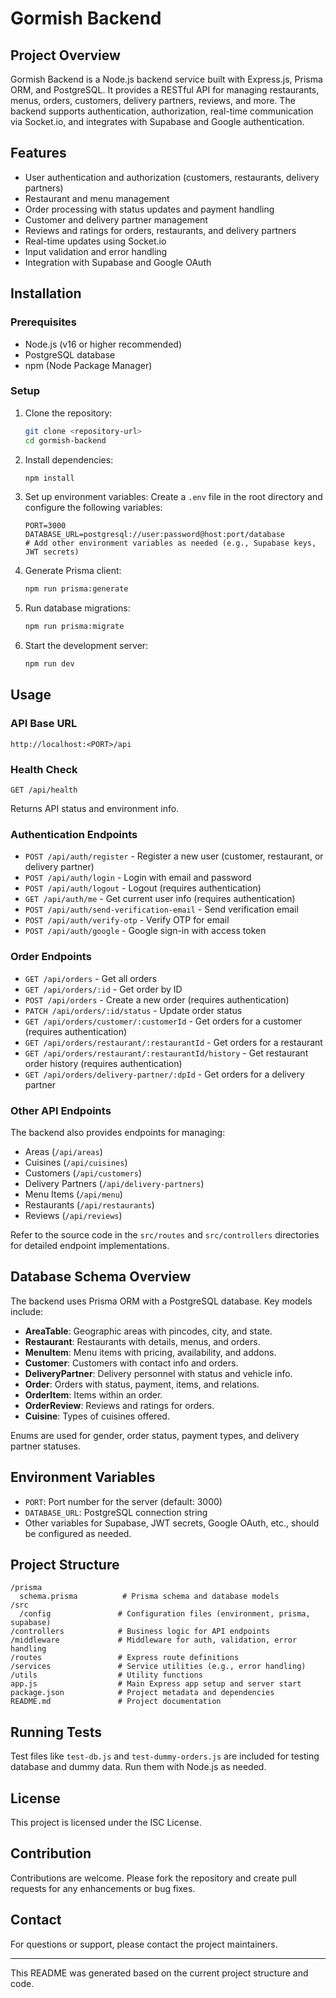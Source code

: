 # Gormish Backend

## Project Overview
Gormish Backend is a Node.js backend service built with Express.js, Prisma ORM, and PostgreSQL. It provides a RESTful API for managing restaurants, menus, orders, customers, delivery partners, reviews, and more. The backend supports authentication, authorization, real-time communication via Socket.io, and integrates with Supabase and Google authentication.

## Features
- User authentication and authorization (customers, restaurants, delivery partners)
- Restaurant and menu management
- Order processing with status updates and payment handling
- Customer and delivery partner management
- Reviews and ratings for orders, restaurants, and delivery partners
- Real-time updates using Socket.io
- Input validation and error handling
- Integration with Supabase and Google OAuth

## Installation

### Prerequisites
- Node.js (v16 or higher recommended)
- PostgreSQL database
- npm (Node Package Manager)

### Setup
1. Clone the repository:
   ```bash
   git clone <repository-url>
   cd gormish-backend
   ```

2. Install dependencies:
   ```bash
   npm install
   ```

3. Set up environment variables:
   Create a `.env` file in the root directory and configure the following variables:
   ```
   PORT=3000
   DATABASE_URL=postgresql://user:password@host:port/database
   # Add other environment variables as needed (e.g., Supabase keys, JWT secrets)
   ```

4. Generate Prisma client:
   ```bash
   npm run prisma:generate
   ```

5. Run database migrations:
   ```bash
   npm run prisma:migrate
   ```

6. Start the development server:
   ```bash
   npm run dev
   ```

## Usage

### API Base URL
```
http://localhost:<PORT>/api
```

### Health Check
```
GET /api/health
```
Returns API status and environment info.

### Authentication Endpoints
- `POST /api/auth/register` - Register a new user (customer, restaurant, or delivery partner)
- `POST /api/auth/login` - Login with email and password
- `POST /api/auth/logout` - Logout (requires authentication)
- `GET /api/auth/me` - Get current user info (requires authentication)
- `POST /api/auth/send-verification-email` - Send verification email
- `POST /api/auth/verify-otp` - Verify OTP for email
- `POST /api/auth/google` - Google sign-in with access token

### Order Endpoints
- `GET /api/orders` - Get all orders
- `GET /api/orders/:id` - Get order by ID
- `POST /api/orders` - Create a new order (requires authentication)
- `PATCH /api/orders/:id/status` - Update order status
- `GET /api/orders/customer/:customerId` - Get orders for a customer (requires authentication)
- `GET /api/orders/restaurant/:restaurantId` - Get orders for a restaurant
- `GET /api/orders/restaurant/:restaurantId/history` - Get restaurant order history (requires authentication)
- `GET /api/orders/delivery-partner/:dpId` - Get orders for a delivery partner

### Other API Endpoints
The backend also provides endpoints for managing:
- Areas (`/api/areas`)
- Cuisines (`/api/cuisines`)
- Customers (`/api/customers`)
- Delivery Partners (`/api/delivery-partners`)
- Menu Items (`/api/menu`)
- Restaurants (`/api/restaurants`)
- Reviews (`/api/reviews`)

Refer to the source code in the `src/routes` and `src/controllers` directories for detailed endpoint implementations.

## Database Schema Overview
The backend uses Prisma ORM with a PostgreSQL database. Key models include:
- **AreaTable**: Geographic areas with pincodes, city, and state.
- **Restaurant**: Restaurants with details, menus, and orders.
- **MenuItem**: Menu items with pricing, availability, and addons.
- **Customer**: Customers with contact info and orders.
- **DeliveryPartner**: Delivery personnel with status and vehicle info.
- **Order**: Orders with status, payment, items, and relations.
- **OrderItem**: Items within an order.
- **OrderReview**: Reviews and ratings for orders.
- **Cuisine**: Types of cuisines offered.

Enums are used for gender, order status, payment types, and delivery partner statuses.

## Environment Variables
- `PORT`: Port number for the server (default: 3000)
- `DATABASE_URL`: PostgreSQL connection string
- Other variables for Supabase, JWT secrets, Google OAuth, etc., should be configured as needed.

## Project Structure
```
/prisma
  schema.prisma          # Prisma schema and database models
/src
  /config               # Configuration files (environment, prisma, supabase)
/controllers            # Business logic for API endpoints
/middleware             # Middleware for auth, validation, error handling
/routes                 # Express route definitions
/services               # Service utilities (e.g., error handling)
/utils                  # Utility functions
app.js                  # Main Express app setup and server start
package.json            # Project metadata and dependencies
README.md               # Project documentation
```

## Running Tests
Test files like `test-db.js` and `test-dummy-orders.js` are included for testing database and dummy data. Run them with Node.js as needed.

## License
This project is licensed under the ISC License.

## Contribution
Contributions are welcome. Please fork the repository and create pull requests for any enhancements or bug fixes.

## Contact
For questions or support, please contact the project maintainers.

---
This README was generated based on the current project structure and code.
